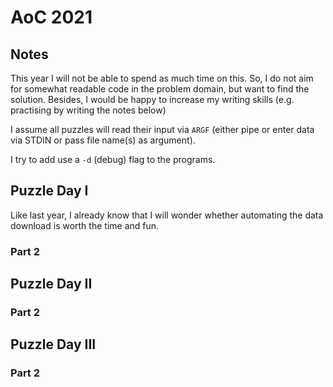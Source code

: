 # AoC 2021

## Notes

This year I will not be able to spend as much time on this. So, I do not aim
for somewhat readable code in the problem domain, but want to find the
solution. Besides, I would be happy to increase my writing skills (e.g.
practising by
writing the notes below)

I assume all puzzles will read their input via `ARGF` (either pipe or enter data via
STDIN  or pass file name(s) as argument).

I try to add use a `-d` (debug) flag to the programs.

## Puzzle Day I

Like last year, I already know that I will wonder whether automating the data
download is worth the time and fun.

### Part 2

## Puzzle Day II

### Part 2

## Puzzle Day III

### Part 2


